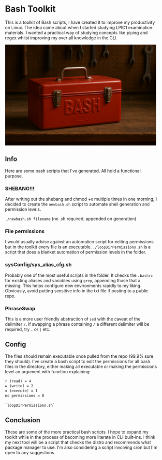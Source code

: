 # Bash Toolkit
This is a toolkit of Bash scripts, I have created it to improve my productivity on Linux. The idea came about when I started studying LPIC1 examination materials. I wanted a practical way of studying concepts like piping and regex whilst improving my over all knowledge in the CLI. 


<img src="./pictures/bashtoolkit.png" width="500">


## Info 
Here are some bash scripts that I've generated. All hold a functional purpose. 

### SHEBANG!!!
After writing out the shebang and chmod +x multiple times in one morning, I decided to create the `newbash.sh` script to automate shell generation and permission levels.

`./newbash.sh filename` (no .sh required; appended on generation)


### File permissions
I would usually advise against an automation script for editing permissions but in the toolkit every file is an executable.  `./loopDirPermissions.sh` is a script that does a blanket automation of permission levels in the folder.

### sysConfig/sys_alias_cfg.sh
Probably one of the most useful scripts in the folder. It checks the `.bashrc` for existing aliases and variables using `grep`, appending those that a missing. This helps configure new environments rapidly to my liking. Obviously, avoid putting sensitive info in the txt file if posting to a public repo.

### PhraseSwap
This is a more user friendly abstraction of `sed` with the  caveat of the delimiter `/`. If swapping a phrase containing `/` a different delimiter will be required, try `.` or `|` etc.

## Config
The files should remain executable once pulled from the repo (99.9% sure they should). I've create a bash script to edit the permissions for all bash files in the directory, either making all executable or making the permissions level an argument with function explaining:

    r (read) = 4
    w (write) = 2
    x (execute) = 1
    no permissions = 0
    
    `loopDirPermissions.sh`
    

## Conclusion 
These are some of the more practical bash scripts. I hope to expand my toolkit while in the process of becoming more literate in CLI built-ins. I think my next tool will be a script that checks the distro and recommends what package manager to use.  I'm also considering a script involving cron but I'm open to any suggestions.  
